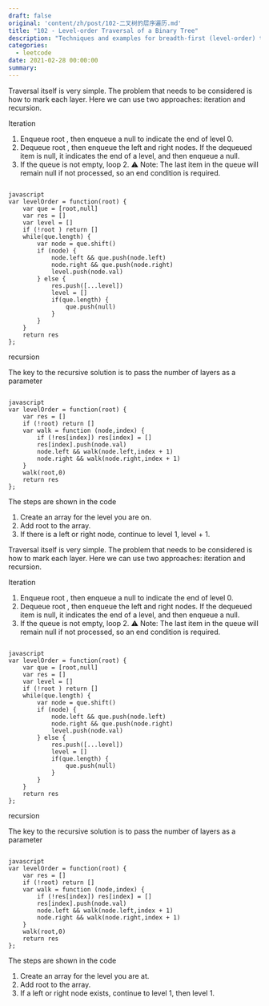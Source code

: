 ```yaml
---
draft: false
original: 'content/zh/post/102-二叉树的层序遍历.md'
title: "102 - Level-order Traversal of a Binary Tree"
description: "Techniques and examples for breadth-first (level-order) traversal of binary trees."
categories:
  - leetcode
date: 2021-02-28 00:00:00
summary: 
---
```


Traversal itself is very simple. The problem that needs to be considered is how to mark each layer. Here we can use two approaches: iteration and recursion.

Iteration

1. Enqueue root , then enqueue a null to indicate the end of level 0.
1. Dequeue root , then enqueue the left and right nodes. If the dequeued item is null, it indicates the end of a level, and then enqueue a null.
1. If the queue is not empty, loop 2.
⚠️ Note: The last item in the queue will remain null if not processed, so an end condition is required.

```

javascript
var levelOrder = function(root) {
    var que = [root,null]
    var res = []
    var level = []
    if (!root ) return []
    while(que.length) {
        var node = que.shift()
        if (node) {
            node.left && que.push(node.left)
            node.right && que.push(node.right)
            level.push(node.val)
        } else {
            res.push([...level])
            level = []
            if(que.length) {
                que.push(null)
            }
        }
    }
    return res
};
```

recursion

The key to the recursive solution is to pass the number of layers as a parameter

```

javascript
var levelOrder = function(root) {
    var res = []
    if (!root) return []
    var walk = function (node,index) {
        if (!res[index]) res[index] = []
        res[index].push(node.val)
        node.left && walk(node.left,index + 1)
        node.right && walk(node.right,index + 1)
    }
    walk(root,0)
    return res
};
```

The steps are shown in the code

1. Create an array for the level you are on.
1. Add root to the array.
1. If there is a left or right node, continue to level 1, level + 1.

<!-- ORIGINAL CHINESE BODY STARTS -->

Traversal itself is very simple. The problem that needs to be considered is how to mark each layer. Here we can use two approaches: iteration and recursion.

Iteration

1. Enqueue root , then enqueue a null to indicate the end of level 0.
1. Dequeue root , then enqueue the left and right nodes. If the dequeued item is null, it indicates the end of a level, and then enqueue a null.
1. If the queue is not empty, loop 2.
⚠️ Note: The last item in the queue will remain null if not processed, so an end condition is required.

```

javascript
var levelOrder = function(root) {
    var que = [root,null]
    var res = []
    var level = []
    if (!root ) return []
    while(que.length) {
        var node = que.shift()
        if (node) {
            node.left && que.push(node.left)
            node.right && que.push(node.right)
            level.push(node.val)
        } else {
            res.push([...level])
            level = []
            if(que.length) {
                que.push(null)
            }
        }
    }
    return res
};
```

recursion

The key to the recursive solution is to pass the number of layers as a parameter

```

javascript
var levelOrder = function(root) {
    var res = []
    if (!root) return []
    var walk = function (node,index) {
        if (!res[index]) res[index] = []
        res[index].push(node.val)
        node.left && walk(node.left,index + 1)
        node.right && walk(node.right,index + 1)
    }
    walk(root,0)
    return res
};
```

The steps are shown in the code

1. Create an array for the level you are at.
1. Add root to the array.
1. If a left or right node exists, continue to level 1, then level 1.
<!-- ORIGINAL CHINESE BODY ENDS -->
